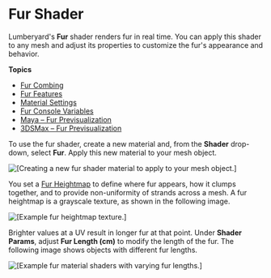 # Fur Shader<a name="shader-ref-fur"></a>

Lumberyard's **Fur** shader renders fur in real time\. You can apply this shader to any mesh and adjust its properties to customize the fur's appearance and behavior\.

**Topics**
+ [Fur Combing](shader-ref-fur-combing.md)
+ [Fur Features](shader-ref-fur-features.md)
+ [Material Settings](shader-ref-fur-materialsettings.md)
+ [Fur Console Variables](shader-ref-fur-consolevariables.md)
+ [Maya – Fur Previsualization](shader-ref-fur-previzmaya.md)
+ [3DSMax – Fur Previsualization](shader-ref-fur-previz3dsmax.md)

To use the fur shader, create a new material and, from the **Shader** drop\-down, select **Fur**\. Apply this new material to your mesh object\.

![\[Creating a new fur shader material to apply to your mesh object.\]](http://docs.aws.amazon.com/lumberyard/latest/userguide/images/shader-ref-fur-1.png)

You set a [Fur Heightmap](shader-ref-fur-materialsettings.md) to define where fur appears, how it clumps together, and to provide non\-uniformity of strands across a mesh\. A fur heightmap is a grayscale texture, as shown in the following image\.

![\[Example fur heightmap texture.\]](http://docs.aws.amazon.com/lumberyard/latest/userguide/images/shader-ref-fur-2.png)

Brighter values at a UV result in longer fur at that point\. Under **Shader Params**, adjust **Fur Length \(cm\)** to modify the length of the fur\. The following image shows objects with different fur lengths\.

![\[Example fur material shaders with varying fur lengths.\]](http://docs.aws.amazon.com/lumberyard/latest/userguide/images/shader-ref-fur-3.png)